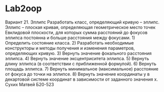 # Lab2oop
Вариант 21. Эллипс  Разработать класс, определяющий кривую – эллипс.  Эллипс – плоская кривая, определяющая геометрическое место точек Евклидовой плоскости, для которых сумма расстояний до фокусов эллипса постоянна и больше расстояния между фокусами.  1) Определить состояние класса.  2) Разработать необходимые конструкторы и методы получения и изменения параметров, определяющих кривую.  3) Вернуть значение фокального расстояния эллипса.  4) Вернуть значение эксцентриситета эллипса.  5) Вернуть длину эллипса (в соответствии с приближенной формулой).  6) Вернуть площадь эллипса.  7) Вернуть минимальное (максимальное) расстояние от фокуса до точки на эллипсе.  8) Вернуть значение координаты y в декартовой системе координат в зависимости от заданного значения x.
Сухих Матвей Б20-523

